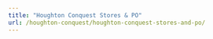 ```yaml
---
title: "Houghton Conquest Stores & PO"
url: /houghton-conquest/houghton-conquest-stores-and-po/
---
```

